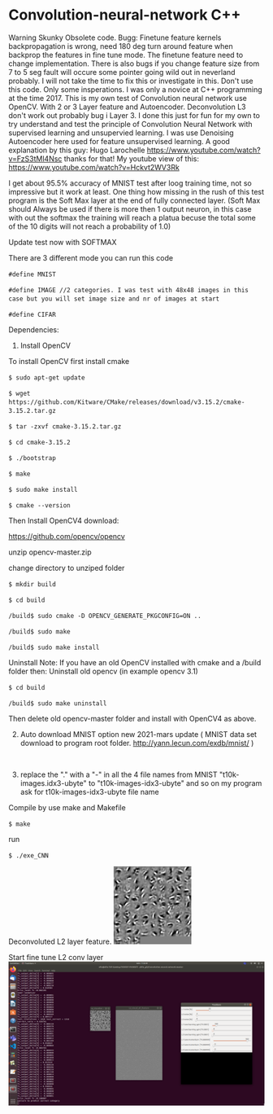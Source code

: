 # Convolution-neural-network C++
Warning Skunky Obsolete code.
Bugg: Finetune feature kernels backpropagation is wrong, need 180 deg turn around feature when backprop the features in fine tune mode. The finetune feature need to change implementation.
There is also bugs if you change feature size from 7 to 5 seg fault will occure some pointer going wild out in neverland probably. I will not take the time to fix this or investigate in this. Don't use this code. Only some insperations.
I was only a novice at C++ programming at the time 2017. 
This is my own test of Convolution neural network use OpenCV. With 2 or 3 Layer feature and Autoencoder. Deconvolution L3 don't work out probably bug i Layer 3. 
I done this just for fun for my own to try understand and test the principle of Convolution Neural Network 
with supervised learning and unsupervied learning. I was use Denoising Autoencoder here used for feature unsupervised learning. 
A good explanation by this guy: Hugo Larochelle https://www.youtube.com/watch?v=FzS3tMl4Nsc thanks for that! 
My youtube view of this: https://www.youtube.com/watch?v=Hckvt2WV3Rk

I get about 95.5% accuracy of MNIST test after loog training time, not so impressive but it work at least.
One thing how missing in the rush of this test program is the Soft Max layer at the end of fully connected layer. (Soft Max should Always be used if there is more then 1 output neuron, in this case with out the softmax the training will reach a platua becuse the total some of the 10 digits will not reach a probability of 1.0)

Update test now with SOFTMAX

There are 3 different mode you can run this code

`#define MNIST`

`#define IMAGE //2 categories. I was test with 48x48 images in this case but you will set image size and nr of images at start`

`#define CIFAR` 

Dependencies:

1. Install OpenCV

To install OpenCV
first install 
cmake

`$ sudo apt-get update`

`$ wget https://github.com/Kitware/CMake/releases/download/v3.15.2/cmake-3.15.2.tar.gz`

`$ tar -zxvf cmake-3.15.2.tar.gz`

`$ cd cmake-3.15.2`

`$ ./bootstrap`

`$ make`

`$ sudo make install`

`$ cmake --version`

Then Install OpenCV4
download:

https://github.com/opencv/opencv

unzip opencv-master.zip

change directory to unziped folder

`$ mkdir build`

`$ cd build`

`/build$ sudo cmake -D OPENCV_GENERATE_PKGCONFIG=ON ..` 

`/build$ sudo make`

`/build$ sudo make install`

Uninstall Note: If you have an old OpenCV installed with cmake and a /build folder then:
Uninstall old opencv (in example opencv 3.1)

`$ cd build`

`/build$ sudo make uninstall`

Then delete old opencv-master folder and install with OpenCV4 as above.

2. Auto download MNIST option new 2021-mars update ( MNIST data set download to program root folder. http://yann.lecun.com/exdb/mnist/ )

![]()

3. replace the "." with a "-" in all the 4 file names from MNIST "t10k-images.idx3-ubyte" to "t10k-images-idx3-ubyte" and so on
my program ask for t10k-images-idx3-ubyte file name

Compile by use make and Makefile

`$ make`

run

`$ ./exe_CNN`

Deconvoluted L2 layer feature.
![](cloned_sq_visualize_L2toL1%20(copy).JPG)

Start fine tune L2 conv layer
![](Screenshot_3_I_command_finetune_L2.png)


